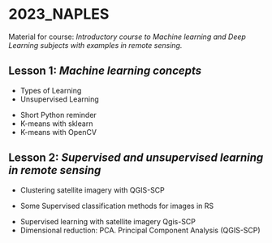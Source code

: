 # 2023_NAPLES
Material for course: _Introductory course to Machine learning and Deep Learning subjects with examples in remote sensing._

## Lesson 1: _Machine learning concepts_
  + Types of Learning
  + Unsupervised Learning

  * Short Python reminder
  * K-means with sklearn
  * K-means with OpenCV

## Lesson 2: _Supervised and unsupervised learning in remote sensing_
  * Clustering satellite imagery with QGIS-SCP

  + Some Supervised classification methods for images in RS

  * Supervised learning with satellite imagery Qgis-SCP
  * Dimensional reduction: PCA. Principal Component Analysis (QGIS-SCP)


  
